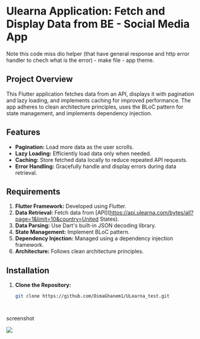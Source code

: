 # Ulearna Application: Fetch and Display Data from BE - Social Media App 
Note this code miss dio helper (that have general response and http error handler to chech what is the error) - make file -  app theme.

## Project Overview

This Flutter application fetches data from an API, displays it with pagination and lazy loading, and implements caching for improved performance. The app adheres to clean architecture principles, uses the BLoC pattern for state management, and implements dependency injection.

## Features

- **Pagination:** Load more data as the user scrolls.
- **Lazy Loading:** Efficiently load data only when needed.
- **Caching:** Store fetched data locally to reduce repeated API requests.
- **Error Handling:** Gracefully handle and display errors during data retrieval.

## Requirements

1. **Flutter Framework:** Developed using Flutter.
2. **Data Retrieval:** Fetch data from [API](https://api.ulearna.com/bytes/all?page=1&limit=10&country=United States).
3. **Data Parsing:** Use Dart's built-in JSON decoding library.
4. **State Management:** Implement BLoC pattern.
5. **Dependency Injection:** Managed using a dependency injection framework.
6. **Architecture:** Follows clean architecture principles.

## Installation

1. **Clone the Repository:**

   ```bash
   git clone https://github.com/DimaGhanem1/ULearna_test.git
   



screenshot 
<div >
  <a href="https://github.com/othneildrew/Best-README-Template">
    <img src="screenshot/screenshot_ulearna.png">
  </a>
</div>
